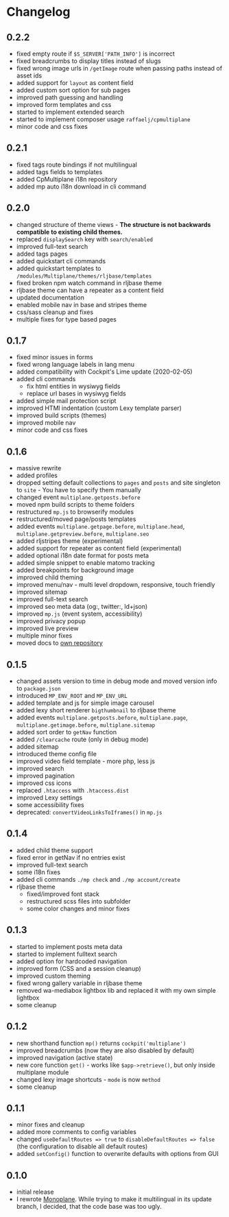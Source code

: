 # Changelog

## 0.2.2

* fixed empty route if `$S_SERVER['PATH_INFO']` is incorrect
* fixed breadcrumbs to display titles instead of slugs
* fixed wrong image urls in `/getImage` route when passing paths instead of asset ids
* added support for `layout` as content field
* added custom sort option for sub pages
* improved path guessing and handling
* improved form templates and css
* started to implement extended search
* started to implement composer usage `raffaelj/cpmultiplane`
* minor code and css fixes

## 0.2.1

* fixed tags route bindings if not multilingual
* added tags fields to templates
* added CpMultiplane i18n repository
* added mp auto i18n download in cli command

## 0.2.0

* changed structure of theme views - **The structure is not backwards compatible to existing child themes.**
* replaced `displaySearch` key with `search/enabled`
* improved full-text search
* added tags pages
* added quickstart cli commands
* added quickstart templates to `/modules/Multiplane/themes/rljbase/templates`
* fixed broken npm watch command in rljbase theme
* rljbase theme can have a repeater as a content field
* updated documentation
* enabled mobile nav in base and stripes theme
* css/sass cleanup and fixes
* multiple fixes for type based pages

## 0.1.7

* fixed minor issues in forms
* fixed wrong language labels in lang menu
* added compatibility with Cockpit's Lime update (2020-02-05)
* added cli commands
  * fix html entities in wysiwyg fields
  * replace url bases in wysiwyg fields
* added simple mail protection script
* improved HTMl indentation (custom Lexy template parser)
* improved build scripts (themes)
* improved mobile nav
* minor code and css fixes

## 0.1.6

* massive rewrite
* added profiles
* dropped setting default collections to `pages` and `posts` and site singleton to `site` - You have to specify them manually
* changed event `multiplane.getposts.before`
* moved npm build scripts to theme folders
* restructured `mp.js` to browserify modules
* restructured/moved page/posts templates
* added events `multiplane.getpage.before`, `multiplane.head`, `multiplane.getpreview.before`, `multiplane.seo`
* added rljstripes theme (experimental)
* added support for repeater as content field (experimental)
* added optional i18n date format for posts meta
* added simple snippet to enable matomo tracking
* added breakpoints for background image
* improved child theming
* improved menu/nav - multi level dropdown, responsive, touch friendly
* improved sitemap
* improved full-text search
* improved seo meta data (og:, twitter:, ld+json)
* improved `mp.js` (event system, accessibility)
* improved privacy popup
* improved live preview
* multiple minor fixes
* moved docs to [own repository](https://github.com/raffaelj/cockpit_CpMultiplane-docs)

## 0.1.5

* changed assets version to time in debug mode and moved version info to `package.json`
* introduced `MP_ENV_ROOT` and `MP_ENV_URL`
* added template and js for simple image carousel
* added lexy short renderer `bigthumbnail` to rljbase theme
* added events `multiplane.getposts.before`, `multiplane.page`, `multiplane.getimage.before`, `multiplane.sitemap`
* added sort order to `getNav` function
* added `/clearcache` route (only in debug mode)
* added sitemap
* introduced theme config file
* improved video field template - more php, less js
* improved search
* improved pagination
* improved css icons
* replaced `.htaccess` with `.htaccess.dist`
* improved Lexy settings
* some accessibility fixes
* deprecated: `convertVideoLinksToIframes()` in `mp.js`

## 0.1.4

* added child theme support
* fixed error in getNav if no entries exist
* improved full-text search
* some i18n fixes
* added cli commands `./mp check` and `./mp account/create`
* rljbase theme
  * fixed/improved font stack
  * restructured scss files into subfolder
  * some color changes and minor fixes

## 0.1.3

* started to implement posts meta data
* started to implement fulltext search
* added option for hardcoded navigation
* improved form (CSS and a session cleanup)
* improved custom theming
* fixed wrong gallery variable in rljbase theme
* removed wa-mediabox lightbox lib and replaced it with my own simple lightbox
* some cleanup

## 0.1.2

* new shorthand function `mp()` returns `cockpit('multiplane')`
* improved breadcrumbs (now they are also disabled by default)
* improved navigation (active state)
* new core function `get()` - works like `$app->retrieve()`, but only inside multiplane module
* changed lexy image shortcuts - `mode` is now `method`
* some cleanup

## 0.1.1

* minor fixes and cleanup
* added more comments to config variables
* changed `useDefaultRoutes => true` to `disableDefaultRoutes => false` (the configuration to disable all default routes)
* added `setConfig()` function to overwrite defaults with options from GUI

## 0.1.0

* initial release
* I rewrote [Monoplane](https://github.com/raffaelj/Monoplane). While trying to make it multilingual in its update branch, I decided, that the code base was too ugly.
